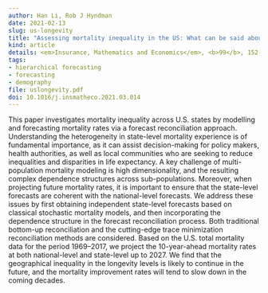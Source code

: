 ```yaml
---
author: Han Li, Rob J Hyndman
date: 2021-02-13
slug: us-longevity
title: "Assessing mortality inequality in the US: What can be said about the future?"
kind: article
details: <em>Insurance, Mathematics and Economics</em>, <b>99</b>, 152-162
tags:
- hierarchical forecasting
- forecasting
- demography
file: uslongevity.pdf
doi: 10.1016/j.insmatheco.2021.03.014
---
```


This paper investigates mortality inequality across U.S. states by modelling and forecasting mortality rates via a forecast reconciliation approach. Understanding the heterogeneity in state-level mortality experience is of fundamental importance, as it can assist decision-making for policy makers, health authorities, as well as local communities who are seeking to reduce inequalities and disparities in life expectancy. A key challenge of multi-population mortality modeling is high dimensionality, and the resulting complex dependence structures across sub-populations. Moreover, when projecting future mortality rates, it is important to ensure that the state-level forecasts are coherent with the national-level forecasts. We address these issues by first obtaining independent state-level forecasts based on classical stochastic mortality models, and then incorporating the dependence structure in the forecast reconciliation process. Both traditional bottom-up reconciliation and the cutting-edge trace minimization reconciliation methods are considered. Based on the U.S. total mortality data for the period 1969–2017, we project the 10-year-ahead mortality rates at both national-level and state-level up to 2027. We find that the geographical inequality in the longevity levels is likely to continue in the future, and the mortality improvement rates will tend to slow down in the coming decades.
